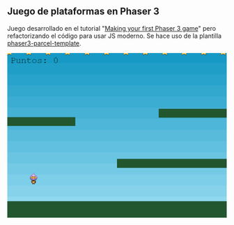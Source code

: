 ## Juego de plataformas en Phaser 3

Juego desarrollado en el tutorial "[Making your first Phaser 3 game](https://phaser.io/tutorials/making-your-first-phaser-3-game/part1)" pero refactorizando el código para usar JS moderno. Se hace uso de la plantilla [phaser3-parcel-template](https://github.com/ourcade/phaser3-parcel-template).

![](phaser3game.gif)
